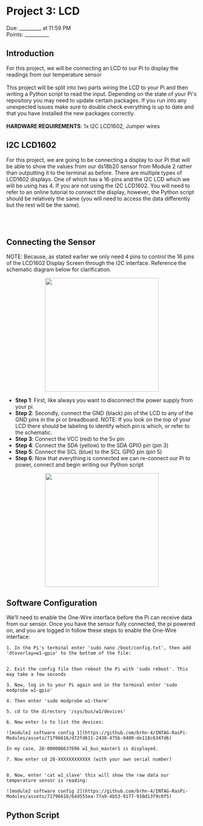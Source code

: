 
# Project 3: LCD
Due: _________ at 11:59 PM <br>
Points: __________


## Introduction
For this project, we will be connecting an LCD to our Pi to display the readings from our temperature sensor
<br><br>
This project will be split into two parts wiring the LCD to your Pi and then writing a Python script to read the input. Depending on the state of your Pi's repository you may need to update certain packages. If you run into any unexpected issues make sure to double check everything is up to date and that you have installed the new packages correctly.
<br><br>
**HARDWARE REQUIREMENTS**: 1x I2C LCD1602, Jumper wires

## I2C LCD1602
For this project, we are going to be connecting a display to our Pi that will be able to show the values from our ds18b20 sensor from Module 2 rather than outputting it to the terminal as before. There are multiple types of LCD1602 displays. One of which has a 16-pins and the I2C LCD which we will be using has 4. If you are not using the I2C LCD1602. You will need to refer to an online tutorial to connect the display, however, the Python script should be relatively the same (you will need to access the data differently but the rest will be the same).

<br><br>

## Connecting the Sensor
NOTE: Because, as stated earlier we only need 4 pins to control the 16 pins of the LCD1602 Display Screen through the I2C interface. Reference the schematic diagram below for clarification.

<p align="center">
  <img src="https://github.com/brhn-4/INTAG-RasPi-Modules/assets/71796616/8c6eab57-d3c9-43af-b147-baeaaf5cfbe7" width="300" />
</p>

- **Step 1**: First, like always you want to disconnect the power supply from your pi.
- **Step 2**: Secondly, connect the GND (black) pin of the LCD to any of the GND pins in the pi or breadboard. NOTE: If you look on the top of your LCD there should be labeling to identify which pin is which, or refer to the schematic.
- **Step 3**: Connect the VCC (red) to the 5v pin
- **Step 4**: Connect the SDA (yellow) to the SDA GPIO pin (pin 3)
- **Step 5**: Connect the SCL (blue) to the SCL GPIO pin (pin 5)
- **Step 6**: Now that everything is connected we can re-connect our Pi to power, connect and begin writing our Python script

<p align="center">
  <img src="https://github.com/brhn-4/INTAG-RasPi-Modules/assets/71796616/b508481a-e04e-4d97-b29e-a30babcb91f7" width="300" />
</p>


## Software Configuration

We’ll need to enable the One-Wire interface before the Pi can receive data from our sensor. Once you have the sensor fully connected, the pi powered on, and you are logged in follow these steps to enable the One-Wire interface:
```
1. In the Pi's terminal enter 'sudo nano /boot/config.txt', then add 'dtoverlay=w1-gpio' to the bottom of the file:

    
2. Exit the config file then reboot the Pi with 'sudo reboot'. This may take a few seconds

3. Now, log in to your Pi again and in the terminal enter 'sudo modprobe w1-gpio'

4. Then enter 'sudo modprobe w1-therm'

5. cd to the directory '/sys/bus/w1/devices' 

6. Now enter ls to list the devices:

![module2 software config 1](https://github.com/brhn-4/INTAG-RasPi-Modules/assets/71796616/d72fd611-2438-475b-9489-de118c6347d6)

In my case, 28-000006637696 w1_bus_master1 is displayed.

7. Now enter cd 28-XXXXXXXXXXXX (with your own serial number)


8. Now, enter 'cat w1_slave' this will show the raw data our temperature sensor is reading:

![module2 software config 2](https://github.com/brhn-4/INTAG-RasPi-Modules/assets/71796616/64d555ea-77a9-4b53-9177-910d13f9c0f5)

```



## Python Script






















